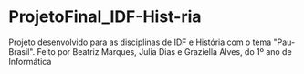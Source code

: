 # ProjetoFinal_IDF-Hist-ria
Projeto desenvolvido para as disciplinas de IDF e História com o tema "Pau-Brasil". Feito por Beatriz Marques, Julia Dias e Graziella Alves, do 1º ano de Informática
